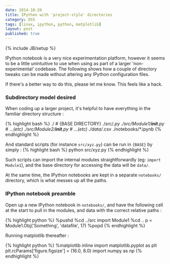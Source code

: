 ```yaml
---
date: 2014-10-20
title: IPython with 'project-style' directories
category: OSS
tags: [linux, ipython, python, matplotlib]
layout: post
published: true
---
```

{% include JB/setup %}

IPython notebook is a very nice experimentation platform, however it seems to be a little unintuitive to use when using as part of a larger 'non-experimental' codebase.  The following shows how a couple of directory tweaks can be made without altering any IPython configuration files.

If there's a better way to do this, please let me know.  This feels like a hack.


### Subdirectory model desired

When coding up a larger project, it's helpful to have everything in the familiar directory structure :

{% highlight bash %}
./                         # {BASE DIRECTORY}
./src/*.py
./src/Module1/__init__.py  # ...(etc)
./src/Module2/__init__.py  # ...(etc)
./data/*.csv
./notebooks/*.ipynb
{% endhighlight %}

And standard scripts (for instance ```src/xyz.py```) can be run in ```{BASE}``` by simply :
{% highlight bash %}
python src/xyz.py
{% endhighlight %}

Such scripts can import the internal modules straightforwardly (eg:  ```import Module1```), and the base directory for accessing the data will be ```data/```.

At the same time, the IPython notebooks are kept in a separate ```notebooks/``` directory, which is what messes up all the paths.


### IPython notebook preamble

Open up a new IPython notebook in ```notebooks/```, and have the following cell at the start to pull in the modules, and data with the correct relative paths :

{% highlight python %}
%pushd
%cd ../src
import Module1
%cd ..
p = Module1.Obj('Something', 'datafile', 17)
%popd
{% endhighlight %}

Running matplotlib thereafter :

{% highlight python %}
%matplotlib inline
import matplotlib.pyplot as plt
plt.rcParams['figure.figsize'] = (16.0, 8.0)
import numpy as np
{% endhighlight %}

